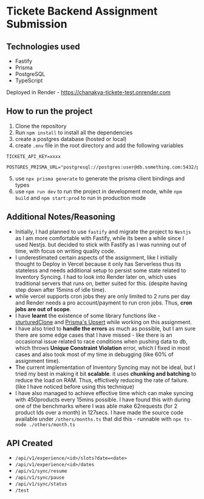 # Tickete Backend Assignment Submission

## Technologies used

- Fastify
- Prisma
- PostgreSQL
- TypeScript

Deployed in Render - https://chanakya-tickete-test.onrender.com

## How to run the project

1. Clone the repository
2. Run `npm install` to install all the dependencies
3. create a postgres database (hosted or local)
4. create `.env` file in the root directory and add the following variables

```env
TICKETE_API_KEY=xxxx

POSTGRES_PRISMA_URL="postgresql://postgres:user@db.something.com:5432/postgres"
```

5. use `npx prisma generate` to generate the prisma client bindings and types
6. use `npm run dev` to run the project in development mode, while `npm build` and `npm start:prod` to run in production mode

## Additional Notes/Reasoning

- Initially, I had planned to use `fastify` and migrate the project to `Nestjs` as I am more comfortable with Fastify, while its been a while since I used Nestjs. but decided to stick with Fastify as I was running out of time, with focus on writing quality code.
- I underestimated certain aspects of the assignment, like I initially thought to Deploy in Vercel because it only has Serverless thus its stateless and needs additional setup to persist some state related to Inventory Syncing. I had to look into Render later on, which uses traditional servers that runs on, better suited for this. (despite having step down after 15mins of idle time).
- while vercel supports cron jobs they are only limited to 2 runs per day and Render needs a pro account/payment to run cron jobs. Thus, __cron jobs are out of scope__.
- I have __learnt__ the existence of some library functions like - [sturturedClone](https://developer.mozilla.org/en-US/docs/Web/API/structuredClone) and [Prisma's Upsert](https://www.prisma.io/docs/reference/api-reference/prisma-client-reference#upsert) while working on this assignment.
- I have also tried to __handle the errors__ as much as possible, but I am sure there are some edge cases that I have missed - like there is an occasional issue related to race conditions when pushing data to db, which throws __Unique Constraint Violation__ error, which I fixed in most cases and also took most of my time in debugging (like 60% of assignment time).
- The current implementation of Inventory Syncing may not be ideal, but I tried my best in making it bit __scalable__. it uses __chunking and batching__ to reduce the load on RAM. Thus, effictively reducing the rate of failure. (like I have noticed before using this technique)
- I have also managed to achieve effective time which can make syncing with 450products every 15mins possible. I have found this with during one of the benchmarks where I was able make 62requests (for 2 product Ids over a month) in 127secs. I have made the source code available under `/others/months.ts` that did this - runnable with `npx ts-node ./others/month.ts`


## API Created

- `/api/v1/experience/<id>/slots?date=<date>`
- `/api/v1/experience/<id>/dates`
- `/api/v1/sync/resume`
- `/api/v1/sync/pause`
- `/api/v1/sync/status`
- `/test`
